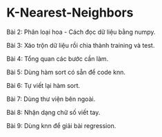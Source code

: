 # K-Nearest-Neighbors

Bài 2: Phân loại hoa - Cách đọc dữ liệu bằng numpy.

Bài 3: Xáo trộn dữ liệu rồi chia thành training và test.

Bài 4: Tổng quan các bước cần làm.

Bài 5: Dùng hàm sort có sẵn để code knn.

Bài 6: Tự viết lại hàm sort.

Bài 7: Dùng thư viện bên ngoài.

Bài 8: Nhận dạng chữ số viết tay.

Bài 9: Dùng knn để giải bài regression.





